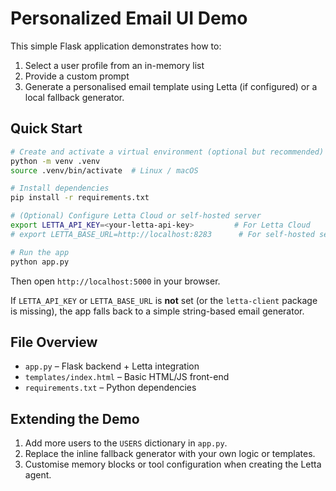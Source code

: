 # Personalized Email UI Demo

This simple Flask application demonstrates how to:

1. Select a user profile from an in-memory list
2. Provide a custom prompt
3. Generate a personalised email template using Letta (if configured) or a local fallback generator.

## Quick Start

```bash
# Create and activate a virtual environment (optional but recommended)
python -m venv .venv
source .venv/bin/activate  # Linux / macOS

# Install dependencies
pip install -r requirements.txt

# (Optional) Configure Letta Cloud or self-hosted server
export LETTA_API_KEY=<your-letta-api-key>         # For Letta Cloud
# export LETTA_BASE_URL=http://localhost:8283      # For self-hosted server

# Run the app
python app.py
```

Then open `http://localhost:5000` in your browser.

If `LETTA_API_KEY` or `LETTA_BASE_URL` is **not** set (or the `letta-client` package is missing),
the app falls back to a simple string-based email generator.

## File Overview

- `app.py` – Flask backend + Letta integration
- `templates/index.html` – Basic HTML/JS front-end
- `requirements.txt` – Python dependencies

## Extending the Demo

1. Add more users to the `USERS` dictionary in `app.py`.
2. Replace the inline fallback generator with your own logic or templates.
3. Customise memory blocks or tool configuration when creating the Letta agent. 